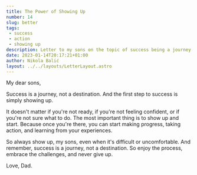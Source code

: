 ```yaml
---
title: The Power of Showing Up 
number: 14
slug: better
tags:
 - success
 - action
 - showing up
description: Letter to my sons on the topic of success being a journey. Show up, start making progress, embrace challenges, and never give up on the road to success.
date: 2023-01-14T20:17:21+01:00
author: Nikola Balić
layout: ../../layouts/LetterLayout.astro
---
```


My dear sons,

Success is a journey, not a destination. And the first step to success is simply showing up.

It doesn't matter if you're not ready, if you're not feeling confident, or if you're not sure what to do. The most important thing is to show up and start. Because once you're there, you can start making progress, taking action, and learning from your experiences.

So always show up, my sons, even when it's difficult or uncomfortable. And remember, success is a journey, not a destination. So enjoy the process, embrace the challenges, and never give up.

Love, Dad. 
